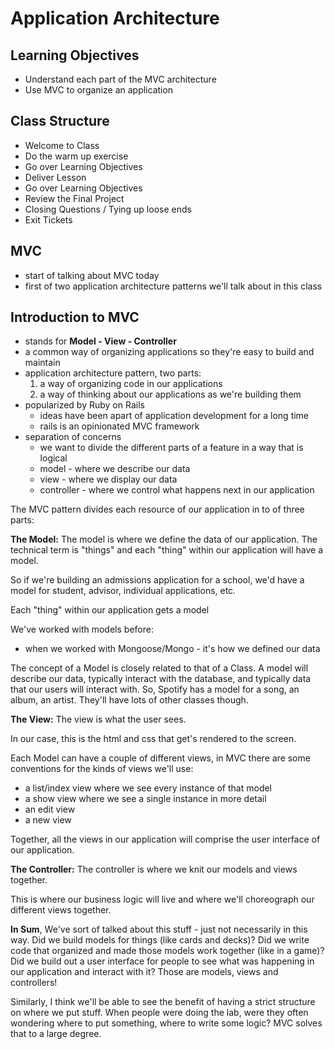 # Application Architecture

## Learning Objectives
- Understand each part of the MVC architecture
- Use MVC to organize an application


## Class Structure
- Welcome to Class
- Do the warm up exercise
- Go over Learning Objectives
- Deliver Lesson
- Go over Learning Objectives
- Review the Final Project
- Closing Questions / Tying up loose ends
- Exit Tickets

## MVC
  - start of talking about MVC today
  - first of two application architecture patterns we'll talk about in this class

## Introduction to MVC
  - stands for __Model - View - Controller__
  - a common way of organizing applications so they're easy to build and maintain
  - application architecture pattern, two parts:
    1. a way of organizing code in our applications
    2. a way of thinking about our applications as we're building them
  - popularized by Ruby on Rails
    - ideas have been apart of application development for a long time
    - rails is an opinionated MVC framework
  - separation of concerns
    - we want to divide the different parts of a feature in a way that is logical
    - model - where we describe our data
    - view - where we display our data
    - controller - where we control what happens next in our application

The MVC pattern divides each resource of our application in to of three parts:

__The Model:__
The model is where we define the data of our application. The technical term is "things" and each "thing" within our application will have a model.

So if we're building an admissions application for a school, we'd have a model for student, advisor, individual applications, etc.

Each "thing" within our application gets a model

We've worked with models before:
  - when we worked with Mongoose/Mongo - it's how we defined our data

The concept of a Model is closely related to that of a Class. A model will describe our data, typically interact with the database, and typically data that our users will interact with. So, Spotify has a model for a song, an album, an artist. They'll have lots of other classes though.


__The View:__
The view is what the user sees.

In our case, this is the html and css that get's rendered to the screen.

Each Model can have a couple of different views, in MVC there are some conventions for the kinds of views we'll use:
  - a list/index view where we see every instance of that model
  - a show view where we see a single instance in more detail
  - an edit view
  - a new view

Together, all the views in our application will comprise the user interface of our application.



__The Controller:__
The controller is where we knit our models and views together.

This is where our business logic will live and where we'll choreograph our different views together.



__In Sum__, We've sort of talked about this stuff - just not necessarily in this way. Did we build models for things (like cards and decks)? Did we write code that organized and made those models work together (like in a game)? Did we build out a user interface for people to see what was happening in our application and interact with it? Those are models, views and controllers!

Similarly, I think we'll be able to see the benefit of having a strict structure on where we put stuff. When people were doing the lab, were they often wondering where to put something, where to write some logic? MVC solves that to a large degree.
